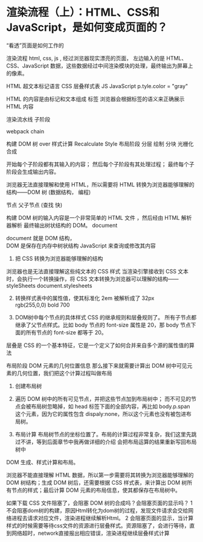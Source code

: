 # 渲染流程（上）：HTML、CSS和JavaScript，是如何变成页面的？


“看透”页面是如何工作的

渲染流程
html, css, js , 经过浏览器现实漂亮的页面，
左边输入的是 HTML、CSS、JavaScript 数据，这些数据经过中间渲染模块的处理，最终输出为屏幕上的像素。
 
HTML   超文本标记语言
CSS    层叠样式表
JS      JavaScript    p.tyle.color = "gray"

HTML 的内容是由标记和文本组成 标签
浏览器会根据标签的语义来正确展示 HTML 内容

渲染流水线   子阶段

webpack chain 

构建 DOM 树   over
样式计算   Recalculate Style
布局阶段
分层
绘制
分块
光栅化
合成

开始每个子阶段都有其输入的内容；   然后每个子阶段有其处理过程； 最终每个子阶段会生成输出内容。

浏览器无法直接理解和使用 HTML，所以需要将 HTML 转换为浏览器能够理解的结构——DOM 树 (数据结构， 编程)

节点 父子节点 (查找 快)

构建 DOM 树的输入内容是一个非常简单的 HTML 文件
，然后经由 HTML 解析器解析  最终输出树状结构的 DOM。
document

document 就是 DOM 结构，   
DOM 是保存在内存中树状结构  JavaScript 来查询或修改其内容

1. 把 CSS 转换为浏览器能够理解的结构

浏览器也是无法直接理解这些纯文本的 CSS 样式
当渲染引擎接收到 CSS 文本时，会执行一个转换操作，将 CSS 文本转换为浏览器可以理解的结构——styleSheets
document.stylesheets

2. 转换样式表中的属性值，使其标准化
2em 被解析成了 32px  
rgb(255,0,0)
bold 700

3.  DOM树中每个节点的具体样式
CSS 的继承规则和层叠规则了。
所有子节点都继承了父节点样式。比如 body 节点的 font-size 属性是 20，那 body 节点下面的所有节点的 font-size 都等于 20。

层叠是 CSS 的一个基本特征，它是一个定义了如何合并来自多个源的属性值的算法

布局阶段
DOM 元素的几何位置信息
那么接下来就需要计算出 DOM 树中可见元素的几何位置，我们把这个计算过程叫做布局

1. 创建布局树

1. 遍历 DOM 树中的所有可见节点，并把这些节点加到布局树中；
而不可见的节点会被布局树忽略掉，如 head 标签下面的全部内容，再比如 body.p.span 这个元素，因为它的属性包含 dispaly:none，所以这个元素也没有被包进布局树。

2. 布局计算
布局树节点的坐标位置了。布局的计算过程非常复杂，我们这里先跳过不讲，等到后面章节中我再做详细的介绍
会把布局运算的结果重新写回布局树中

DOM 生成、样式计算和布局。

浏览器不能直接理解 HTML 数据，所以第一步需要将其转换为浏览器能够理解的 DOM 树结构；生成 DOM 树后，还需要根据 CSS 样式表，来计算出 DOM 树所有节点的样式；最后计算 DOM 元素的布局信息，使其都保存在布局树中。

如果下载 CSS 文件阻塞了，会阻塞 DOM 树的合成吗？会阻塞页面的显示吗？
1 不会阻塞dom树的构建，原因Html转化为dom树的过程，发现文件请求会交给网络进程去请求对应文件，渲染进程继续解析Html。
2 会阻塞页面的显示，当计算样式的时候需要等待css文件的资源进行层叠样式。资源阻塞了，会进行等待，直到网络超时，network直接报出相应错误，渲染进程继续层叠样式计算





